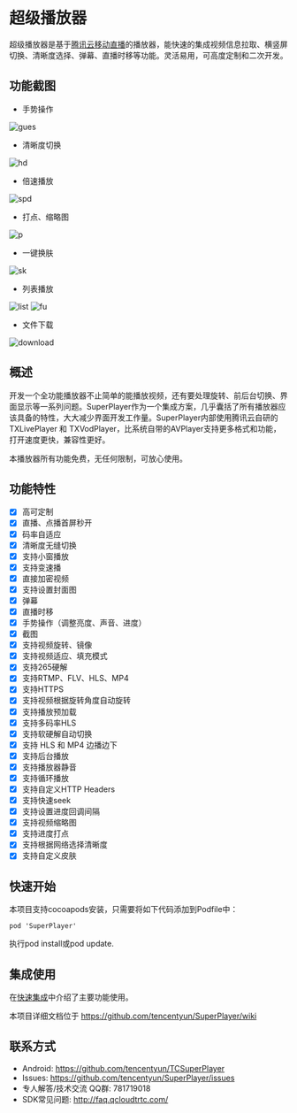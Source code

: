 # 超级播放器

超级播放器是基于[腾讯云移动直播](https://cloud.tencent.com/document/product/454/7873)的播放器，能快速的集成视频信息拉取、横竖屏切换、清晰度选择、弹幕、直播时移等功能。灵活易用，可高度定制和二次开发。

## 功能截图
+ 手势操作

![gues](https://main.qcloudimg.com/raw/0e9b27aeb27f8042ccd8842ea6534432.gif)

+ 清晰度切换

![hd](https://main.qcloudimg.com/raw/bd65daadf000adcbd26c0ebd6676330c.gif)

+ 倍速播放

![spd](https://main.qcloudimg.com/raw/dc47218e438295e2f9942d99c1f315b0.gif)

+ 打点、缩略图

![p](https://main.qcloudimg.com/raw/881148817fa0d5e267fe41c2aa71f3f6.gif)

+ 一键换肤

![sk](https://main.qcloudimg.com/raw/82899ea7e1917c6dd85be5d36900e279.gif)

+ 列表播放

![list](https://main.qcloudimg.com/raw/3ece479b33cdc7a458483d3eb1e78b1b.gif) ![fu](https://main.qcloudimg.com/raw/3af5501454ca107882b618dbb2c0d8ef.gif)

+ 文件下载

![download](https://main.qcloudimg.com/raw/9b4e5a1809e92523094e67c761791e4a.jpeg)


## 概述

开发一个全功能播放器不止简单的能播放视频，还有要处理旋转、前后台切换、界面显示等一系列问题。SuperPlayer作为一个集成方案，几乎囊括了所有播放器应该具备的特性，大大减少界面开发工作量。SuperPlayer内部使用腾讯云自研的 TXLivePlayer 和 TXVodPlayer，比系统自带的AVPlayer支持更多格式和功能，打开速度更快，兼容性更好。

本播放器所有功能免费，无任何限制，可放心使用。

## 功能特性

- [x] 高可定制
- [x] 直播、点播首屏秒开
- [x] 码率自适应
- [x] 清晰度无缝切换
- [x] 支持小窗播放
- [x] 支持变速播
- [x] 直接加密视频
- [x] 支持设置封面图
- [x] 弹幕
- [x] 直播时移
- [x] 手势操作（调整亮度、声音、进度）
- [x] 截图
- [x] 支持视频旋转、镜像
- [x] 支持视频适应、填充模式
- [x] 支持265硬解
- [x] 支持RTMP、FLV、HLS、MP4
- [x] 支持HTTPS
- [x] 支持视频根据旋转角度自动旋转
- [x] 支持播放预加载
- [x] 支持多码率HLS
- [x] 支持软硬解自动切换
- [x] 支持 HLS 和 MP4 边播边下
- [x] 支持后台播放
- [x] 支持播放器静音
- [x] 支持循环播放
- [x] 支持自定义HTTP Headers
- [x] 支持快速seek
- [x] 支持设置进度回调间隔
- [x] 支持视频缩略图
- [x] 支持进度打点
- [x] 支持根据网络选择清晰度
- [x] 支持自定义皮肤

## 快速开始

本项目支持cocoapods安装，只需要将如下代码添加到Podfile中：
```
pod 'SuperPlayer'
```
执行pod install或pod update.


## 集成使用

在[快速集成](https://github.com/tencentyun/SuperPlayer/wiki/Home)中介绍了主要功能使用。

本项目详细文档位于
https://github.com/tencentyun/SuperPlayer/wiki

## 联系方式
+ Android: https://github.com/tencentyun/TCSuperPlayer
+ Issues: https://github.com/tencentyun/SuperPlayer/issues
+ 专人解答/技术交流 QQ群: 781719018 
+ SDK常见问题: http://faq.qcloudtrtc.com/
